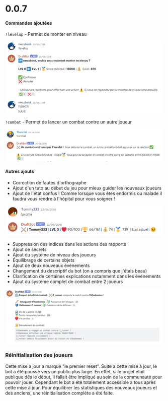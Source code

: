 # 0.0.7

#### Commandes ajoutées

`!levelup` - Permet de monter en niveau

![Pas cher ! Pas cher !](../.gitbook/assets/image%20%2833%29.png)

`!combat` - Permet de lancer un combat contre un autre joueur

![La l&#xE9;gende raconte qu&apos;un jour, le combat aura lieu](../.gitbook/assets/image%20%2845%29.png)

#### Autres ajouts

* Correction de fautes d'orthographe
* Ajout d'un tuto au début du jeu pour mieux guider les nouveaux joueurs
* Ajout de l'état confus ! Comme lorsque vous êtes endormis ou malade il faudra vous rendre à l'hôpital pour vous soigner !

![Tommy333 est confus ! Il se blesse dans sa confusion !](../.gitbook/assets/image%20%2847%29.png)

* Suppression des indices dans les actions des rapports
* Ajout de secrets
* Ajout du système de niveau des joueurs
* Équilibrage de certains objets
* Ajout de deux nouveaux évènements
* Changement du descriptif du bot \(on a compris que j'étais beau\)
* Clarification de certaines explications notamment dans les évènements
* Ajout du système complet de combat entre 2 joueurs

![A l&apos;&#xE9;poque les combats se d&#xE9;roulaient en message priv&#xE9;.](../.gitbook/assets/image%20%2840%29.png)

### Réinitialisation des joueurs

Cette mise à jour a marqué "le premier reset". Suite à cette mise à jour, le bot a été poussé vers un public plus large. En effet, si le projet était publique dès le début, il fallait être impliqué au sein de la communauté pour pouvoir jouer. Cependant le bot a été totalement accessible à tous après cette mise à jour. Pour équilibrer les statistiques des nouveaux joueurs et des anciens, une réinitialisation complète a été faite.

###  

